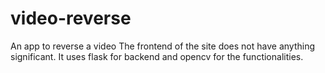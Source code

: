 # video-reverse
An app to reverse a video 
The frontend of the site does not have anything significant.
It uses flask for backend and opencv for the functionalities.

